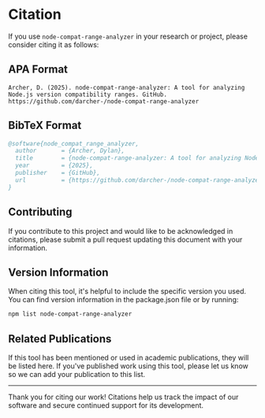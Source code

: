 # Citation

If you use `node-compat-range-analyzer` in your research or project, please consider citing it as follows:

## APA Format

```plaintext
Archer, D. (2025). node-compat-range-analyzer: A tool for analyzing Node.js version compatibility ranges. GitHub. https://github.com/darcher-/node-compat-range-analyzer
```

## BibTeX Format

```bibtex
@software{node_compat_range_analyzer,
  author       = {Archer, Dylan},
  title        = {node-compat-range-analyzer: A tool for analyzing Node.js version compatibility ranges},
  year         = {2025},
  publisher    = {GitHub},
  url          = {https://github.com/darcher-/node-compat-range-analyzer}
}
```

## Contributing

If you contribute to this project and would like to be acknowledged in citations, please submit a pull request updating this document with your information.

## Version Information

When citing this tool, it's helpful to include the specific version you used. You can find version information in the package.json file or by running:

```bash
npm list node-compat-range-analyzer
```

## Related Publications

If this tool has been mentioned or used in academic publications, they will be listed here. If you've published work using this tool, please let us know so we can add your publication to this list.

---

Thank you for citing our work! Citations help us track the impact of our software and secure continued support for its development.
